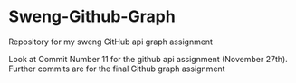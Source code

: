# Sweng-Github-Graph
Repository for my sweng GitHub api graph assignment

Look at Commit Number 11 for the github api assignment (November 27th). Further commits are for the final Github graph assignment
